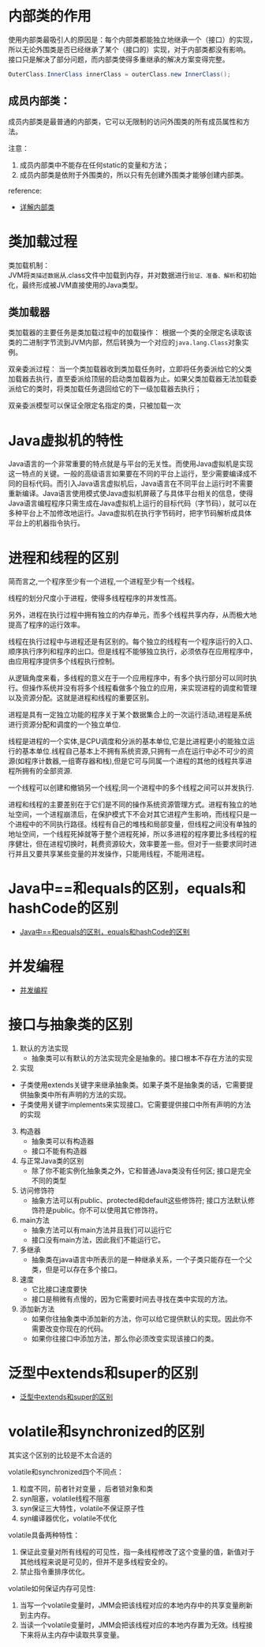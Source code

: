 内部类的作用
==============
使用内部类最吸引人的原因是：每个内部类都能独立地继承一个（接口）的实现，所以无论外围类是否已经继承了某个（接口的）实现，对于内部类都没有影响。
接口只是解决了部分问题，而内部类使得多重继承的解决方案变得完整。

```java
OuterClass.InnerClass innerClass = outerClass.new InnerClass();
```

成员内部类：
-----------
成员内部类是最普通的内部类，它可以无限制的访问外围类的所有成员属性和方法。

注意：

1. 成员内部类中不能存在任何static的变量和方法；
2. 成员内部类是依附于外围类的，所以只有先创建外围类才能够创建内部类。


reference:
* [详解内部类](http://www.cnblogs.com/chenssy/p/3388487.html)

类加载过程
============
类加载机制：  
JVM将`类描述数据`从.class文件中加载到内存，并对数据进行`验证、准备、解析`和初始化，最终形成被JVM直接使用的Java类型。

类加载器
-------
类加载器的主要任务是类加载过程中的加载操作：
根据一个类的全限定名读取该类的二进制字节流到JVM内部，然后转换为一个对应的`java.lang.Class`对象实例。

双亲委派过程：
当一个类加载器收到类加载任务时，立即将任务委派给它的父类加载器去执行，直至委派给顶层的启动类加载器为止。如果父类加载器无法加载委派给它的类时，将类加载任务退回给它的下一级加载器去执行；

双亲委派模型可以保证全限定名指定的类，只被加载一次

Java虚拟机的特性
============
Java语言的一个非常重要的特点就是与平台的无关性。而使用Java虚拟机是实现这一特点的关键。一般的高级语言如果要在不同的平台上运行，至少需要编译成不同的目标代码。而引入Java语言虚拟机后，Java语言在不同平台上运行时不需要重新编译。Java语言使用模式使Java虚拟机屏蔽了与具体平台相关的信息，使得Java语言编程程序只需生成在Java虚拟机上运行的目标代码（字节码），就可以在多种平台上不加修改地运行。Java虚拟机在执行字节码时，把字节码解析成具体平台上的机器指令执行。

进程和线程的区别
=========
简而言之,一个程序至少有一个进程,一个进程至少有一个线程。

线程的划分尺度小于进程，使得多线程程序的并发性高。

另外，进程在执行过程中拥有独立的内存单元，而多个线程共享内存，从而极大地提高了程序的运行效率。

线程在执行过程中与进程还是有区别的。每个独立的线程有一个程序运行的入口、顺序执行序列和程序的出口。但是线程不能够独立执行，必须依存在应用程序中，由应用程序提供多个线程执行控制。

从逻辑角度来看，多线程的意义在于一个应用程序中，有多个执行部分可以同时执行。但操作系统并没有将多个线程看做多个独立的应用，来实现进程的调度和管理以及资源分配。这就是进程和线程的重要区别。

进程是具有一定独立功能的程序关于某个数据集合上的一次运行活动,进程是系统进行资源分配和调度的一个独立单位.

线程是进程的一个实体,是CPU调度和分派的基本单位,它是比进程更小的能独立运行的基本单位.线程自己基本上不拥有系统资源,只拥有一点在运行中必不可少的资源(如程序计数器,一组寄存器和栈),但是它可与同属一个进程的其他的线程共享进程所拥有的全部资源.

一个线程可以创建和撤销另一个线程;同一个进程中的多个线程之间可以并发执行.

进程和线程的主要差别在于它们是不同的操作系统资源管理方式。进程有独立的地址空间，一个进程崩溃后，在保护模式下不会对其它进程产生影响，而线程只是一个进程中的不同执行路径。线程有自己的堆栈和局部变量，但线程之间没有单独的地址空间，一个线程死掉就等于整个进程死掉，所以多进程的程序要比多线程的程序健壮，但在进程切换时，耗费资源较大，效率要差一些。但对于一些要求同时进行并且又要共享某些变量的并发操作，只能用线程，不能用进程。

Java中==和equals的区别，equals和hashCode的区别
========
* [Java中==和equals的区别，equals和hashCode的区别](https://blog.csdn.net/tiantiandjava/article/details/46988461)

并发编程
====
* [并发编程](http://www.jackywang.tech/AndroidInterview-Q-A/chinese/java/%E5%B9%B6%E5%8F%91%E7%BC%96%E7%A8%8B-%E7%8C%8E%E8%B1%B9.html)

接口与抽象类的区别
========
1. 默认的方法实现
   * 抽象类可以有默认的方法实现完全是抽象的。接口根本不存在方法的实现
2. 实现 
  * 子类使用extends关键字来继承抽象类。如果子类不是抽象类的话，它需要提供抽象类中所有声明的方法的实现。
  * 子类使用关键字implements来实现接口。它需要提供接口中所有声明的方法的实现
3. 构造器
   * 抽象类可以有构造器
   * 接口不能有构造器
4. 与正常Java类的区别
   * 除了你不能实例化抽象类之外，它和普通Java类没有任何区; 接口是完全不同的类型
5. 访问修饰符
   * 抽象方法可以有public、protected和default这些修饰符; 接口方法默认修饰符是public。你不可以使用其它修饰符。
6. main方法
   * 抽象方法可以有main方法并且我们可以运行它
   * 接口没有main方法，因此我们不能运行它。
7. 多继承
   * 抽象类在java语言中所表示的是一种继承关系，一个子类只能存在一个父类，但是可以存在多个接口。
8. 速度
   * 它比接口速度要快
   * 接口是稍微有点慢的，因为它需要时间去寻找在类中实现的方法。
9. 添加新方法
   * 如果你往抽象类中添加新的方法，你可以给它提供默认的实现。因此你不需要改变你现在的代码。
   * 如果你往接口中添加方法，那么你必须改变实现该接口的类。

泛型中extends和super的区别
===========
* [泛型中extends和super的区别](https://itimetraveler.github.io/2016/12/27/%E3%80%90Java%E3%80%91%E6%B3%9B%E5%9E%8B%E4%B8%AD%20extends%20%E5%92%8C%20super%20%E7%9A%84%E5%8C%BA%E5%88%AB%EF%BC%9F/)

volatile和synchronized的区别
==============
其实这个区别的比较是不太合适的

volatile和synchronized四个不同点： 

1. 粒度不同，前者针对变量 ，后者锁对象和类 
2. syn阻塞，volatile线程不阻塞 
3. syn保证三大特性，volatile不保证原子性 
4. syn编译器优化，volatile不优化 


volatile具备两种特性： 

1. 保证此变量对所有线程的可见性，指一条线程修改了这个变量的值，新值对于其他线程来说是可见的，但并不是多线程安全的。 
2. 禁止指令重排序优化。 

volatile如何保证内存可见性: 
1. 当写一个volatile变量时，JMM会把该线程对应的本地内存中的共享变量刷新到主内存。 
2. 当读一个volatile变量时，JMM会把该线程对应的本地内存置为无效。线程接下来将从主内存中读取共享变量。